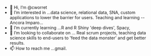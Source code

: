 - 👋 Hi, I’m @cworret
- 👀 I’m interested in ...data science, relational data, SNA, custom applications to lower the barrier for users. Teaching and learning -- Ancora Imparo...
- 🌱 I’m currently learning ...R and R Shiny 'deep dives', Spacy,
- 💞️ I’m looking to collaborate on ... Real scrum projects, teaching data science skills to end-users to 'feed the data monster' and get better results.
- 📫 How to reach me ...gmail.

<!---
cworret/cworret is a ✨ special ✨ repository because its `README.md` (this file) appears on your GitHub profile.
You can click the Preview link to take a look at your changes.
--->
